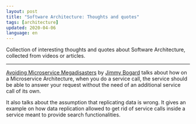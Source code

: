 ```yaml
---
layout: post
title: "Software Architecture: Thoughts and quotes"
tags: [architecture]
updated: 2020-04-06
language: en
---
```


<p class="lead">
  Collection of interesting thoughts and quotes about Software Architecture, collected from videos or articles.
</p>

<hr />

[Avoiding Microservice Megadisasters](https://www.youtube.com/watch?v=gfh-VCTwMw8) by [Jimmy Bogard](https://jimmybogard.com/)
talks about how on a Microservice Architecture, when you do a service call, the service should be able to answer your request
without the need of an additional service call of its own.

It also talks about the assumption that replicating data is wrong. It gives an example on how data replication allowed to get
rid of service calls inside a service meant to provide search functionalities.
